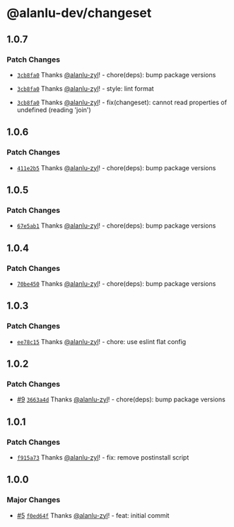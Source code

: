 # @alanlu-dev/changeset

## 1.0.7

### Patch Changes

- [`3cb8fa0`](https://github.com/alanlu-dev/web-kit/commit/3cb8fa0bc39a059c1553ed1abb16280fbfa50997) Thanks [@alanlu-zyl](https://github.com/alanlu-zyl)! - chore(deps): bump package versions

- [`3cb8fa0`](https://github.com/alanlu-dev/web-kit/commit/3cb8fa0bc39a059c1553ed1abb16280fbfa50997) Thanks [@alanlu-zyl](https://github.com/alanlu-zyl)! - style: lint format

- [`3cb8fa0`](https://github.com/alanlu-dev/web-kit/commit/3cb8fa0bc39a059c1553ed1abb16280fbfa50997) Thanks [@alanlu-zyl](https://github.com/alanlu-zyl)! - fix(changeset): cannot read properties of undefined (reading 'join')

## 1.0.6

### Patch Changes

- [`411e2b5`](https://github.com/alanlu-dev/web-kit/commit/411e2b5108fc09280410f76af107d0eefe812fdf) Thanks [@alanlu-zyl](https://github.com/alanlu-zyl)! - chore(deps): bump package versions

## 1.0.5

### Patch Changes

- [`67e5ab1`](https://github.com/alanlu-dev/web-kit/commit/67e5ab1c702a7860ac2855deb6026060da2eba12) Thanks [@alanlu-zyl](https://github.com/alanlu-zyl)! - chore(deps): bump package versions

## 1.0.4

### Patch Changes

- [`70be450`](https://github.com/alanlu-dev/web-kit/commit/70be45030756b71582fee4f2dad86134167ac942) Thanks [@alanlu-zyl](https://github.com/alanlu-zyl)! - chore(deps): bump package versions

## 1.0.3

### Patch Changes

- [`ee78c15`](https://github.com/alanlu-dev/web-kit/commit/ee78c1513de2aeb2058ffe01adb3d3109a321af5) Thanks [@alanlu-zyl](https://github.com/alanlu-zyl)! - chore: use eslint flat config

## 1.0.2

### Patch Changes

- [#9](https://github.com/alanlu-dev/web-kit/pull/9) [`3663a4d`](https://github.com/alanlu-dev/web-kit/commit/3663a4d77ed642cadb88738a9befd352a41cf3c4) Thanks [@alanlu-zyl](https://github.com/alanlu-zyl)! - chore(deps): bump package versions

## 1.0.1

### Patch Changes

- [`f915a73`](https://github.com/alanlu-dev/web-kit/commit/f915a73f32c6f97e19764c62759fd54babda1e9a) Thanks [@alanlu-zyl](https://github.com/alanlu-zyl)! - fix: remove postinstall script

## 1.0.0

### Major Changes

- [#5](https://github.com/alanlu-dev/web-kit/pull/5) [`f0ed64f`](https://github.com/alanlu-dev/web-kit/commit/f0ed64fd16deea28b169a41a499a866cf2be9004) Thanks [@alanlu-zyl](https://github.com/alanlu-zyl)! - feat: initial commit
